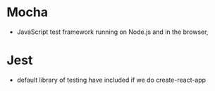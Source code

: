 # Mocha

- JavaScript test framework running on Node.js and in the browser,

# Jest

- default library of testing have included if we do create-react-app
